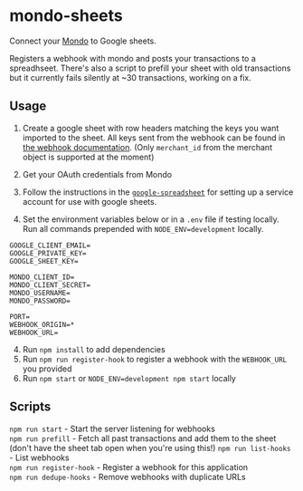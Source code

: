 # mondo-sheets
Connect your [Mondo](http://getmondo.co.uk) to Google sheets.

Registers a webhook with mondo and posts your transactions to a spreadhseet. There's also a script to prefill your sheet with old transactions but it currently fails silently at ~30 transactions, working on a fix.


## Usage
1. Create a google sheet with row headers matching the keys you want imported to the sheet. All keys sent from the webhook can be found in [the webhook documentation](https://getmondo.co.uk/docs/#transaction-created). (Only `merchant_id` from the merchant object is supported at the moment)
3. Get your OAuth credentials from Mondo
2. Follow the instructions in the [`google-spreadsheet`](https://github.com/theoephraim/node-google-spreadsheet#service-account-recommended-method) for setting up a service account for use with google sheets.

3. Set the environment variables below or in a `.env` file if testing locally. Run all commands prepended with `NODE_ENV=development` locally. 

  ```
  GOOGLE_CLIENT_EMAIL=
  GOOGLE_PRIVATE_KEY=
  GOOGLE_SHEET_KEY=
  
  MONDO_CLIENT_ID=
  MONDO_CLIENT_SECRET=
  MONDO_USERNAME=
  MONDO_PASSWORD=
  
  PORT=
  WEBHOOK_ORIGIN=*
  WEBHOOK_URL=
  
  ```
4. Run `npm install` to add dependencies
5. Run `npm run register-hook` to register a webhook with the `WEBHOOK_URL` you provided
6. Run `npm start` or `NODE_ENV=development npm start` locally

## Scripts
`npm run start` - Start the server listening for webhooks  
`npm run prefill` - Fetch all past transactions and add them to the sheet (don't have the sheet tab open when you're using this!)
`npm run list-hooks` - List webhooks  
`npm run register-hook` - Register a webhook for this application  
`npm run dedupe-hooks` - Remove webhooks with duplicate URLs  
